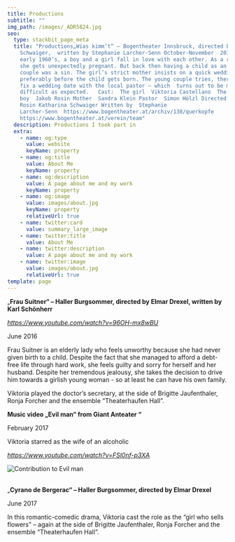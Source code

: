 ```yaml
---
title: Productions
subtitle: ""
img_path: /images/_ADR5824.jpg
seo:
  type: stackbit_page_meta
  title: "Productions„Wias kimm’t“ – Bogentheater Innsbruck, directed by Katharina
    Schwaiger,  written by Stephanie Larcher-Senn October-November  2018  In the
    early 1960’s, a boy and a girl fall in love with each other. As a result,
    she gets unexpectedly pregnant. But back then having a child as an unmarried
    couple was a sin. The girl’s strict mother insists on a quick wedding,
    preferably before the child gets born. The young couple tries, therefore, to
    fix a wedding date with the local pastor – which  turns out to be more
    difficult as expected.   Cast:  The girl  Viktoria Castellano  The
    boy  Jakob Rosin Mother  Sandra Klein Pastor  Simon Hölzl Directed by  Jakob
    Rosin Katharina Schwaiger Written by  Stephanie
    Larcher-Senn  https://www.bogentheater.at/archiv/138/querkopfe
    https://www.bogentheater.at/verein/team"
  description: Productions I took part in
  extra:
    - name: og:type
      value: website
      keyName: property
    - name: og:title
      value: About Me
      keyName: property
    - name: og:description
      value: A page about me and my work
      keyName: property
    - name: og:image
      value: images/about.jpg
      keyName: property
      relativeUrl: true
    - name: twitter:card
      value: summary_large_image
    - name: twitter:title
      value: About Me
    - name: twitter:description
      value: A page about me and my work
    - name: twitter:image
      value: images/about.jpg
      relativeUrl: true
template: page
---
```

„**Frau Suitner“ – Haller Burgsommer, directed by Elmar Drexel, written by Karl Schönherr**

*<https://www.youtube.com/watch?v=96OH-mx8wBU>*

June 2016

Frau Suitner is an elderly lady who feels unworthy because she had never given birth to a child. Despite the fact that she managed to afford a debt-free life through hard work, she feels guilty and sorry for herself and her husband. Despite her tremendous jealousy, she takes the decision to drive him towards a girlish young woman - so at least he can have his own family.

Viktoria played the doctor’s secretary, at the side of Brigitte Jaufenthaler, Ronja Forcher and the ensemble “Theaterhaufen Hall”.

**Music video „Evil man“ from Giant Anteater “**

February 2017

Viktoria starred as the wife of an alcoholic

*<https://www.youtube.com/watch?v=FSl0nf-p3XA>*

![Contribution to Evil man](/images/evil-man.jpg)

\
„**Cyrano de Bergerac“ – Haller Burgsommer, directed by Elmar Drexel**

June 2017

In this romantic-comedic drama, Viktoria cast the role as the “girl who sells flowers” – again at the side of Brigitte Jaufenthaler, Ronja Forcher and the ensemble “Theaterhaufen Hall”.